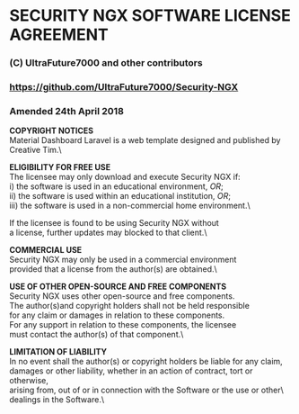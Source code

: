 # **SECURITY NGX SOFTWARE LICENSE AGREEMENT**
### (C) UltraFuture7000 and other contributors
### https://github.com/UltraFuture7000/Security-NGX
### Amended 24th April 2018

**COPYRIGHT NOTICES**\
Material Dashboard Laravel is a web template designed and published by Creative Tim.\

**ELIGIBILITY FOR FREE USE**\
The licensee may only download and execute Security NGX if:\
i) the software is used in an educational environment, *OR*;\
ii) the software is used within an educational institution, *OR*;\
iii) the software is used in a non-commercial home environment.\

If the licensee is found to be using Security NGX without\
a license, further updates may blocked to that client.\

**COMMERCIAL USE**\
Security NGX may only be used in a commercial environment\
provided that a license from the author(s) are obtained.\

**USE OF OTHER OPEN-SOURCE AND FREE COMPONENTS**\
Security NGX uses other open-source and free components.\
The author(s)and copyright holders shall not be held responsible\
for any claim or damages in relation to these components.\
For any support in relation to these components, the licensee\
must contact the author(s) of that component.\

**LIMITATION OF LIABILITY**\
In no event shall the author(s) or copyright holders be liable for any claim,\
damages or other liability, whether in an action of contract, tort or otherwise,\
arising from, out of or in connection with the Software or the use or other\ 
dealings in the Software.\

